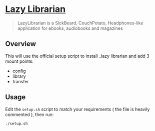 # [Lazy Librarian](https://gitlab.com/LazyLibrarian/LazyLibrarian)

> LazyLibrarian is a SickBeard, CouchPotato, Headphones-like application for ebooks, audiobooks and magazines


## Overview

This will use the official setup script to install _lazy librarian and add 3 mount points: 

- config
- library
- transfer

## Usage

Edit the `setup.sh` script to match your requirements ( the file is heavily commented ), then run:

`./setup.sh`




